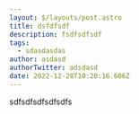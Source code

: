 ```yaml
---
layout: $/layouts/post.astro
title: dsfdfsdf
description: fsdfsdfsdf
tags:
  - sdasdasdas
author: asdasd
authorTwitter: adsdasd
date: 2022-12-28T10:20:16.606Z
---
```

s﻿dfsdfsdfsdfsdfs